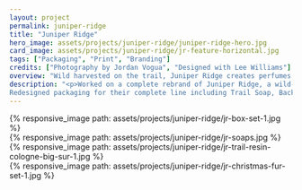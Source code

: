 ```yaml
---
layout: project
permalink: juniper-ridge
title: "Juniper Ridge"
hero_image: assets/projects/juniper-ridge/juniper-ridge-hero.jpg
card_image: assets/projects/juniper-ridge/jr-feature-horizontal.jpg
tags: ["Packaging", "Print", "Branding"]
credits: ["Photography by Jordan Vogua", "Designed with Lee Williams"]
overview: "Wild harvested on the trail, Juniper Ridge creates perfumes and fragrances by distilling and extracting natural scents from wildflowers, plants, and tree trimmings."
description: "<p>Worked on a complete rebrand of Juniper Ridge, a wild-harvested fragrance company, to visually unify their brand.
Redesigned packaging for their complete line including Trail Soap, Backpacker's Cologne, Cabin Spray, Campfire Incense and Smudge's.</p>"
---
```


<div class="grid grid--offset">
  <div class="grid__col-12">
    {% responsive_image path: assets/projects/juniper-ridge/jr-box-set-1.jpg %}
  </div>
</div>

<div class="full-bleed">
  {% responsive_image path: assets/projects/juniper-ridge/jr-soaps.jpg %}
</div>

<div class="grid grid--offset">
  <div class="grid__col-12">
    {% responsive_image path: assets/projects/juniper-ridge/jr-trail-resin-cologne-big-sur-1.jpg %}
  </div>
</div>

<div class="grid grid--offset">
  <div class="grid__col-12 grid__col--bleed-bottom">
    {% responsive_image path: assets/projects/juniper-ridge/jr-christmas-fur-set-1.jpg %}
  </div>
</div>